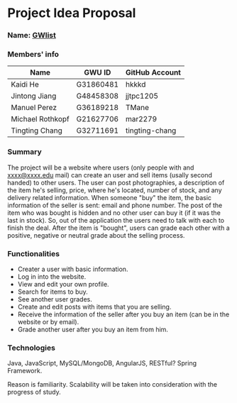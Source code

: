 # Project Idea Proposal

### Name: [GWlist](https://github.com/GWlist)

### Members' info

| Name             | GWU ID    | GitHub Account |
| ---------------- | --------- | -------------- |
| Kaidi He         | G31860481 | hkkkd          |
| Jintong Jiang    | G48458308 | jjtpc1205      |
| Manuel Perez     | G36189218 | TMane          |
| Michael Rothkopf | G21627706 | mar2279        |
| Tingting Chang   | G32711691 | tingting-chang |

### Summary

The project will be a website where users (only people with and xxxx@xxxx.edu mail) can create an user and sell items (usally second handed) to other users. The user can post photographies, a description of the item he's selling, price, where he's located, number of stock, and any delivery related information. When someone "buy" the item, the basic information of the seller is sent: email and phone number. The post of the item who was bought is hidden and no other user can buy it (if it was the last in stock). So, out of the application the users need to talk with each to finish the deal. After the item is "bought", users can grade each other with a positive, negative or neutral grade about the selling process. 

### Functionalities

- Creater a user with basic information.
- Log in into the website.
- View and edit your own profile.
- Search for items to buy.
- See another user grades.
- Create and edit posts with items that you are selling.
- Receive the information of the seller after you buy an item (can be in the website or by email).
- Grade another user after you buy an item from him.

### Technologies

Java, JavaScript, MySQL/MongoDB, AngularJS, RESTful? Spring Framework.

Reason is familiarity. Scalability will be taken into consideration with the progress of study.
